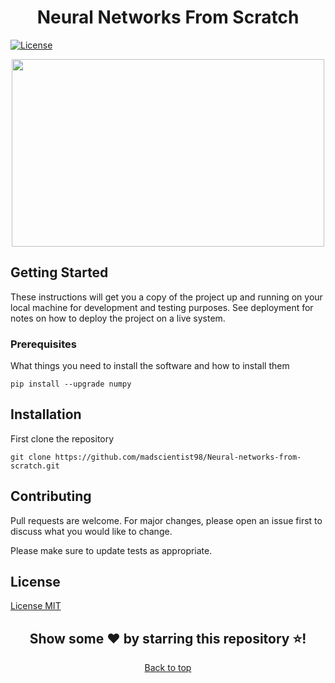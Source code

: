</div>
<h1 align="center">Neural Networks From Scratch</h1>

[![License](http://img.shields.io/:license-mit-blue.svg?style=flat-square)](http://badges.mit-license.org) 

<center>
<img src="https://miro.medium.com/max/1136/1*k1bvbj18qheLVI4pAMhNog.gif" height="300" width= "500"/> 
</center>

## Getting Started

These instructions will get you a copy of the project up and running on your local machine for development and testing purposes. See deployment for notes on how to deploy the project on a live system.

### Prerequisites

What things you need to install the software and how to install them

```
pip install --upgrade numpy
```

## Installation

First clone the repository 

```
git clone https://github.com/madscientist98/Neural-networks-from-scratch.git
```



## Contributing
Pull requests are welcome. For major changes, please open an issue first to discuss what you would like to change.

Please make sure to update tests as appropriate.

## License
[License MIT](https://choosealicense.com/licenses/mit/)
<div align="center">
  
## Show some ❤️ by starring this repository ⭐️!
<a href="#top">Back to top</a>
</div>

